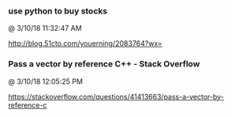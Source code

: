 ﻿

### use python to buy stocks
@ 3/10/18 11:32:47 AM

http://blog.51cto.com/youerning/2083764?wx=



### Pass a vector by reference C++ - Stack Overflow
@ 3/10/18 12:05:25 PM

https://stackoverflow.com/questions/41413663/pass-a-vector-by-reference-c

